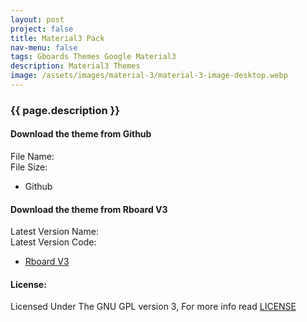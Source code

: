 ```yaml
---
layout: post
project: false
title: Material3 Pack
nav-menu: false
tags: Gboards Themes Google Material3
description: Material3 Themes
image: /assets/images/material-3/material-3-image-desktop.webp
---
```


<div id="main" class="alt" style="border-bottom: solid 0px var(--border) !important;">
   <div class="inner">
      <span class="image main material-3" alt="Material3 Pack" style="margin-top: -2em !important;"></span>
      <h3 >{{ page.description }}</h3>
      <p id="material-3-desc"></p>
      <div class="container-fluid-download">
         <div class="column-rboard">
            <div class="card">
               <div class="container-card">
                  <h4><b>Download the theme from Github</b></h4>
                  <div id="material-3-file_name" class="rboard-text">File Name: </div>
                  <div id="material-3-file_size" class="rboard-text">File Size: </div>
                  <ul class="actions card-button">
                     <li style="padding: 0 0 0 0 !important;">
                        <a id="material-3-link" class="button special read-more icon fa-github" target="_blank" style="color: var(--btn-text) !important;">Github</a>
                     </li>
                  </ul>
               </div>
            </div>
         </div>
         <div class="column-rboard">
            <div class="card">
               <div class="container-card">
                  <h4><b>Download the theme from Rboard V3</b></h4>
                  <div id="rboardversion-a6-release-name" class="rboard-text">Latest Version Name: </div>
                  <div id="rboardversion-a6-release-code" class="rboard-text">Latest Version Code: </div>
                  <ul class="actions card-button">
                     <li style="padding: 0 0 0 0 !important;"><a href="/projects/rboard-theme-manager/#rboard-downloads" class="button special read-more icon fa-file-arrow-down" target="_blank" style="color: var(--btn-text) !important;">Rboard V3</a></li>
                  </ul>
               </div>
            </div>
         </div>
      </div>
   </div>
</div>

<h4>License:</h4>
Licensed Under The GNU GPL version 3, For more info read <a target="_blank" class="highlight-text" href="https://github.com/AkosPaha/akospaha.github.io/blob/master/LICENSE.md">LICENSE</a>
